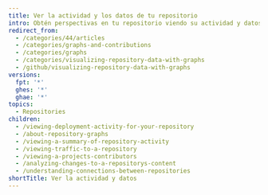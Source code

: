 ```yaml
---
title: Ver la actividad y los datos de tu repositorio
intro: Obtén perspectivas en tu repositorio viendo su actividad y datos.
redirect_from:
  - /categories/44/articles
  - /categories/graphs-and-contributions
  - /categories/graphs
  - /categories/visualizing-repository-data-with-graphs
  - /github/visualizing-repository-data-with-graphs
versions:
  fpt: '*'
  ghes: '*'
  ghae: '*'
topics:
  - Repositories
children:
  - /viewing-deployment-activity-for-your-repository
  - /about-repository-graphs
  - /viewing-a-summary-of-repository-activity
  - /viewing-traffic-to-a-repository
  - /viewing-a-projects-contributors
  - /analyzing-changes-to-a-repositorys-content
  - /understanding-connections-between-repositories
shortTitle: Ver la actividad y datos
---
```


